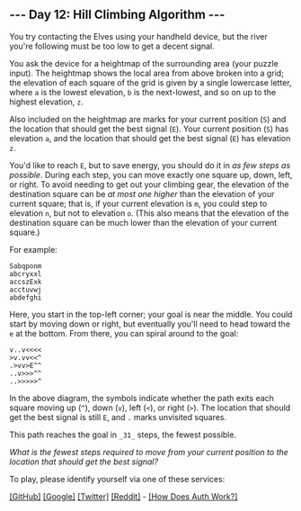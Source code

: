 
## --- Day 12: Hill Climbing Algorithm ---

You try contacting the Elves using your  handheld device, but the river you're following must be too low to get a decent signal.

You ask the device for a heightmap of the surrounding area (your puzzle input). The heightmap shows the local area from above broken into a grid; the elevation of each square of the grid is given by a single lowercase letter, where  `a`  is the lowest elevation,  `b`  is the next-lowest, and so on up to the highest elevation,  `z`.

Also included on the heightmap are marks for your current position (`S`) and the location that should get the best signal (`E`). Your current position (`S`) has elevation  `a`, and the location that should get the best signal (`E`) has elevation  `z`.

You'd like to reach  `E`, but to save energy, you should do it in  _as few steps as possible_. During each step, you can move exactly one square up, down, left, or right. To avoid needing to get out your climbing gear, the elevation of the destination square can be  _at most one higher_  than the elevation of your current square; that is, if your current elevation is  `m`, you could step to elevation  `n`, but not to elevation  `o`. (This also means that the elevation of the destination square can be much lower than the elevation of your current square.)

For example:

```
Sabqponm
abcryxxl
accszExk
acctuvwj
abdefghi
```

Here, you start in the top-left corner; your goal is near the middle. You could start by moving down or right, but eventually you'll need to head toward the  `e`  at the bottom. From there, you can spiral around to the goal:

```
v..v<<<<
>v.vv<<^
.>vv>E^^
..v>>>^^
..>>>>>^
```

In the above diagram, the symbols indicate whether the path exits each square moving up (`^`), down (`v`), left (`<`), or right (`>`). The location that should get the best signal is still  `E`, and  `.`  marks unvisited squares.

This path reaches the goal in  `_31_`  steps, the fewest possible.

_What is the fewest steps required to move from your current position to the location that should get the best signal?_

To play, please identify yourself via one of these services:

[[GitHub]](https://adventofcode.com/auth/github)  [[Google]](https://adventofcode.com/auth/google)  [[Twitter]](https://adventofcode.com/auth/twitter)  [[Reddit]](https://adventofcode.com/auth/reddit)  -  [[How Does Auth Work?]](https://adventofcode.com/about#faq_auth)
